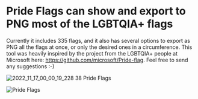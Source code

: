 # Pride Flags can show and export to PNG most of the LGBTQIA+ flags

Currently it includes 335 flags, and it also has several options to export as PNG all the flags at once, or only the desired ones in a circumference. This tool was heavily inspired by the project from the LGBTQIA+ people at Microsoft here: https://github.com/microsoft/Pride-flag. Feel free to send any suggestions :-)

![2022_11_17_00_00_19_228 38 Pride Flags](https://user-images.githubusercontent.com/28818179/202313108-f54fe8e2-f8e4-46e7-a869-4f37bb32a8e8.png)

![Pride Flags](https://user-images.githubusercontent.com/28818179/202319162-e92d2fcf-c27e-4158-93a0-caf2c8fea452.png)
